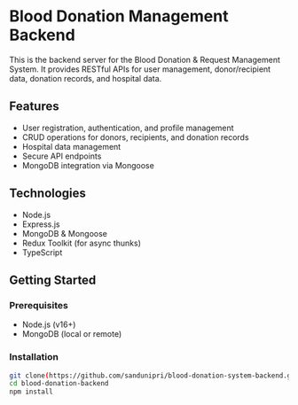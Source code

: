 # Blood Donation Management Backend

This is the backend server for the Blood Donation & Request Management System. It provides RESTful APIs for user management, donor/recipient data, donation records, and hospital data.

## Features

- User registration, authentication, and profile management
- CRUD operations for donors, recipients, and donation records
- Hospital data management
- Secure API endpoints
- MongoDB integration via Mongoose

## Technologies

- Node.js
- Express.js
- MongoDB & Mongoose
- Redux Toolkit (for async thunks)
- TypeScript

## Getting Started

### Prerequisites

- Node.js (v16+)
- MongoDB (local or remote)

### Installation

```bash
git clone(https://github.com/sandunipri/blood-donation-system-backend.git)
cd blood-donation-backend
npm install
